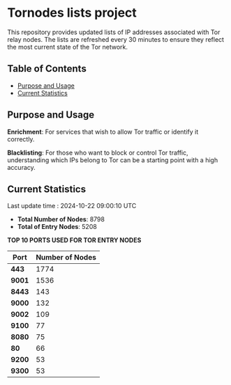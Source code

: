 # Tornodes lists project

This repository provides updated lists of IP addresses associated with Tor relay nodes. The lists are refreshed every 30 minutes to ensure they reflect the most current state of the Tor network.

## Table of Contents

- [Purpose and Usage](#purpose-and-usage)
- [Current Statistics](#current-statistics)


## Purpose and Usage

**Enrichment**: For services that wish to allow Tor traffic or identify it correctly.

**Blacklisting**: For those who want to block or control Tor traffic, understanding which IPs belong to Tor can be a starting point with a high accuracy.

## Current Statistics

Last update time : 2024-10-22 09:00:10 UTC

- **Total Number of Nodes**: 8798
- **Total of Entry Nodes**: 5208

**TOP 10 PORTS USED FOR TOR ENTRY NODES**

| **Port** | **Number of Nodes** |
|------|-----------------|
| **443**   | 1774  |
| **9001**   | 1536  |
| **8443**   | 143  |
| **9000**   | 132  |
| **9002**   | 109  |
| **9100**   | 77  |
| **8080**   | 75  |
| **80**   | 66  |
| **9200**   | 53  |
| **9300**   | 53  |

